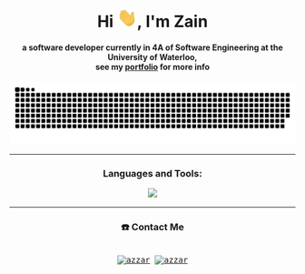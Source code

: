 <div align="center">
<h1 align="center">Hi <img width="35" src="https://github.com/1999AZZAR/1999AZZAR/blob/main/resources/img/waving.gif">, I'm Zain</h1>
<h4 align="center">a software developer currently in 4A of Software Engineering at the University of Waterloo, <br> see my <a href="https://zainafzal.ca" target="_blank">portfolio</a> for more info</h4>
</div>

<div align="center">
  <a href="https://1999azzar.github.io/1999AZZAR/">
  <img  src="https://github.com/1999AZZAR/1999AZZAR/blob/main/resources/img/grid-snake.svg"
       alt="snake" /></a>
</div>

-----

<div>


<h3 align="center">Languages and Tools:</h3>
<p align="center">
  <a href="https://skillicons.dev">
    <img src="https://skillicons.dev/icons?i=react,redux,angular,vue,js,ts,html,css,scss,nextjs,nodejs,py,django,flask,spring,aws,bootstrap,c,cpp,css,docker,dynamodb,express,java,kotlin,swift,linux,mongodb,postgres,mysql,tailwind,regex,webpack,kubernetes,git,figma,flutter,vscode&perline=14" />
  </a>
</p>

</div>

<hr/>
<div align="center">
  <h3 >☎️ Contact Me</h3>
</div>
<div>
  <samp>
    <p align="center">
      <br/>
      <a href="https://www.linkedin.com/in/zainafzal0/" target="blank"><img align="center"
         src="https://img.shields.io/badge/linkedin-%231DA1F2.svg?style=for-the-badge&logo=linkedin&logoColor=white"
         alt="azzar" height="30"/></a>
      <a href="mailto:zain.afzal@uwaterloo.ca" target="blank"><img align="center"
         src="https://img.shields.io/badge/gmail-EA4335.svg?style=for-the-badge&logo=gmail&logoColor=white"
         alt="azzar" height="30"/></a>
    </p>
  </samp>
</div>
